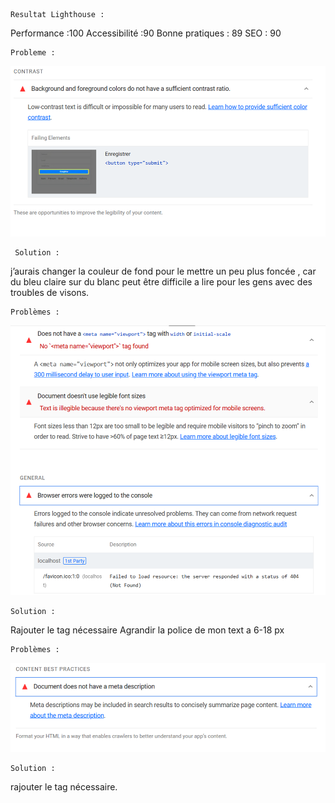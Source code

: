     Resultat Lighthouse :

Performance  :100
Accessibilité :90
Bonne pratiques : 89
SEO : 90


    Probleme :
 ![alt text](image.png)

     Solution :
j’aurais changer la couleur de fond pour le mettre un peu plus foncée , car du bleu claire sur du blanc peut être difficile a lire pour les gens avec des troubles de visons.

    Problèmes :
![alt text](image-1.png)

    Solution : 
Rajouter le tag nécessaire
Agrandir la police de mon text a 6-18 px

    Problèmes :
 ![alt text](image-2.png)

    Solution : 

rajouter le tag nécessaire.